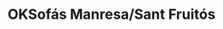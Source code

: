 ---
title: "OKSofás Manresa/Sant Fruitós"
url: /sant-fruitos-de-bages/oksofas-manresa-sant-fruitos/
shop: Möbel
---